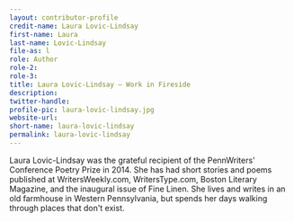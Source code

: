 ```yaml
---
layout: contributor-profile
credit-name: Laura Lovic-Lindsay
first-name: Laura
last-name: Lovic-Lindsay
file-as: l
role: Author
role-2:
role-3:
title: Laura Lovic-Lindsay — Work in Fireside
description:
twitter-handle:
profile-pic: laura-lovic-lindsay.jpg
website-url:
short-name: laura-lovic-lindsay
permalink: laura-lovic-lindsay
---
```

Laura Lovic-Lindsay was the grateful recipient of the PennWriters' Conference Poetry Prize in 2014. She has had short stories and poems published at WritersWeekly.com, WritersType.com, Boston Literary Magazine, and the inaugural issue of Fine Linen. She lives and writes in an old farmhouse in Western Pennsylvania, but spends her days walking through places that don't exist.
